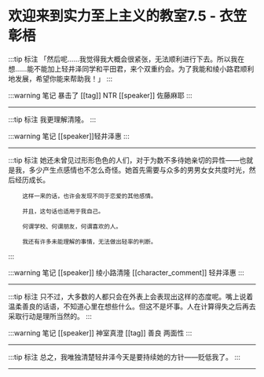 # 欢迎来到实力至上主义的教室7.5 - 衣笠彰梧

:::tip 标注
「然后呢……我觉得我大概会很紧张，无法顺利进行下去。所以我在想……能不能加上轻井泽同学和平田君，来个双重约会。为了我能和绫小路君顺利地发展，希望你能来帮助我！」
:::

:::warning 笔记
暴击了
[[tag]] NTR
[[speaker]] 佐藤麻耶
:::

---

:::tip 标注
我更理解清隆。
:::

:::warning 笔记
[[speaker]]轻井泽惠
:::

---

:::tip 标注
她还未曾见过形形色色的人们，对于为数不多待她亲切的异性——也就是我，多少产生点感情也不怎么奇怪。她首先需要与众多的男男女女共度时光，然后经历成长。

		这样一来的话，也许会发现不同于恋爱的其他感情。

		并且，这句话也适用于我自己。

		何谓学校、何谓朋友，何谓喜欢的人。

		我还有许多未能理解的事情，无法做出轻率的判断。
:::

:::warning 笔记
[[speaker]] 绫小路清隆
[[character_comment]] 轻井泽惠
:::

---

:::tip 标注
只不过，大多数的人都只会在外表上会表现出这样的态度呢。嘴上说着温柔善良的话语，不知道心里在想些什么。但这不是坏事。人在计算得失之后再去采取行动是理所当然的。
:::

:::warning 笔记
[[speaker]] 神室真澄
[[tag]] 善良 两面性
:::

---

:::tip 标注
总之，我唯独清楚轻井泽今天是要持续她的方针——贬低我了。
:::

---


